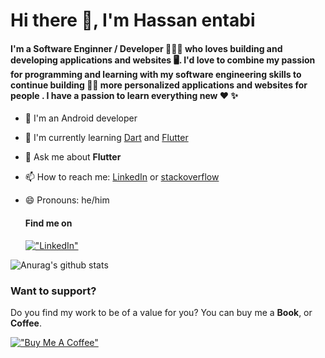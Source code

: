 <h1 >Hi there 👋, I'm Hassan entabi</h1>
<h4 >I'm a Software Enginner / Developer 👨🏻‍💻 who loves building and developing applications and websites 🖥️. I'd love to combine my passion for programming and learning with my software engineering skills to continue building 🧑‍💻 more personalized applications and websites for people . I have a passion to learn everything new ❤ ✨</h4>

+ 🔭 I'm an Android developer
+ 🌱 I'm currently learning [Dart](https://dart.dev/) and [Flutter](https://flutter.dev/)
+ 💬 Ask me about **Flutter**
+ 📫 How to reach me: [LinkedIn](https://www.linkedin.com/in/hassanentabi/) or [stackoverflow](https://stackoverflow.com/users/7939615/hassan-entabi)
+ 😄 Pronouns: he/him


  #### Find me on
  [!["LinkedIn"](https://img.shields.io/badge/LinkedIn-blue?style=flat&logo=linkedin&labelColor=blue)](https://www.linkedin.com/in/hassanentabi/)


![Anurag's github stats](https://github-readme-stats.vercel.app/api?username=hassanentabi&show_icons=true)

### Want to support?
 
Do you find my work to be of a value for you?
You can buy me a **Book**, or **Coffee**. 

[!["Buy Me A Coffee"](https://www.buymeacoffee.com/assets/img/custom_images/orange_img.png)](https://www.buymeacoffee.com/hassanentabi)
